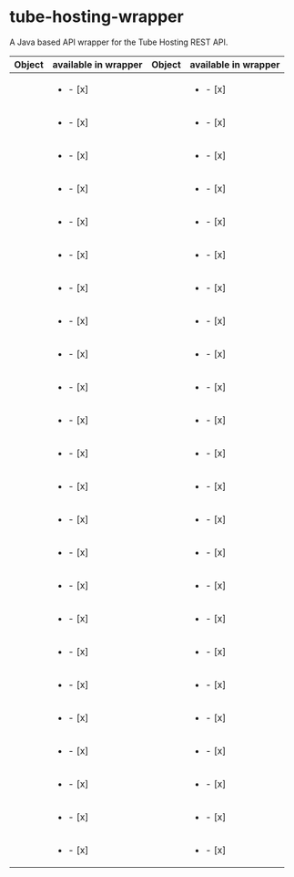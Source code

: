 # tube-hosting-wrapper
A Java based API wrapper for the Tube Hosting REST API.

| Object        | available in wrapper | Object        | available in wrapper |
| --- | --- |  --- | --- |
|  | <ul><li>- [x] </li></ul> |  | <ul><li>- [x] </li></ul> |
|  |<ul><li>- [x] </li></ul> |  | <ul><li>- [x] </li></ul> |
|  | <ul><li>- [x] </li></ul> |  | <ul><li>- [x] </li></ul> |
|  | <ul><li>- [x] </li></ul> |  | <ul><li>- [x] </li></ul> |
|  | <ul><li>- [x] </li></ul> |  | <ul><li>- [x] </li></ul> |
|  | <ul><li>- [x] </li></ul> |  | <ul><li>- [x] </li></ul> |
|  |<ul><li>- [x] </li></ul> |  | <ul><li>- [x] </li></ul> |
|  | <ul><li>- [x] </li></ul> |  | <ul><li>- [x] </li></ul> |
|  | <ul><li>- [x] </li></ul> |  | <ul><li>- [x] </li></ul> |
|  | <ul><li>- [x] </li></ul> |  | <ul><li>- [x] </li></ul> |
|  | <ul><li>- [x] </li></ul> |  | <ul><li>- [x] </li></ul> |
|  |<ul><li>- [x] </li></ul> |  | <ul><li>- [x] </li></ul> |
|  | <ul><li>- [x] </li></ul> |  | <ul><li>- [x] </li></ul> |
|  | <ul><li>- [x] </li></ul> |  | <ul><li>- [x] </li></ul> |
|  | <ul><li>- [x] </li></ul> |  | <ul><li>- [x] </li></ul> |
|  | <ul><li>- [x] </li></ul> |  | <ul><li>- [x] </li></ul> |
|  |<ul><li>- [x] </li></ul> |  | <ul><li>- [x] </li></ul> |
|  | <ul><li>- [x] </li></ul> |  | <ul><li>- [x] </li></ul> |
|  | <ul><li>- [x] </li></ul> |  | <ul><li>- [x] </li></ul> |
|  | <ul><li>- [x] </li></ul> |  | <ul><li>- [x] </li></ul> |
|  | <ul><li>- [x] </li></ul> |  | <ul><li>- [x] </li></ul> |
|  |<ul><li>- [x] </li></ul> |  | <ul><li>- [x] </li></ul> |
|  | <ul><li>- [x] </li></ul> |  | <ul><li>- [x] </li></ul> |
|  | <ul><li>- [x] </li></ul> |  | <ul><li>- [x] </li></ul> |

